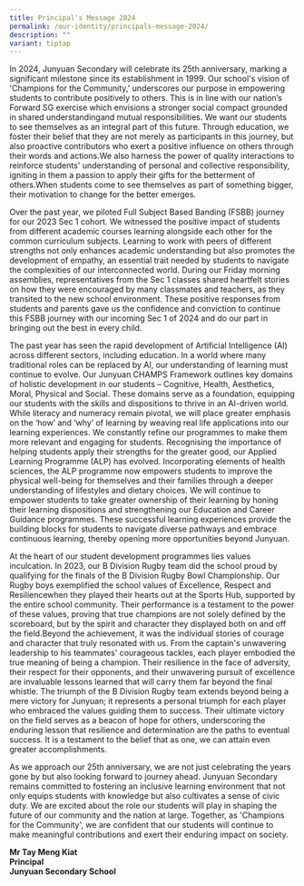 ```yaml
---
title: Principal's Message 2024
permalink: /our-identity/principals-message-2024/
description: ""
variant: tiptap
---
```

<p>In 2024, Junyuan Secondary will celebrate its 25th anniversary, marking a significant milestone since its establishment in 1999. Our school's vision of 'Champions for the Community,' underscores our purpose in empowering students to contribute positively to others. This is in line with our nation’s Forward SG exercise which envisions a stronger social compact grounded in shared understandingand mutual responsibilities. We want our students to see themselves as an integral part of this future. Through education, we foster their belief that they are not merely as participants in this journey, but also proactive contributors who exert a positive influence on others through their words and actions.We also harness the power of quality interactions to reinforce students' understanding of personal and collective responsibility, igniting in them a passion to apply their gifts for the betterment of others.When students come to see themselves as part of something bigger, their motivation to change for the better emerges.</p><p>Over the past year, we piloted Full Subject Based Banding (FSBB) journey for our 2023 Sec 1 cohort. We witnessed the positive impact of students from different academic courses learning alongside each other for the common curriculum subjects. Learning to work with peers of different strengths not only enhances academic understanding but also promotes the development of empathy, an essential trait needed by students to navigate the complexities of our interconnected world. During our Friday morning assemblies, representatives from the Sec 1 classes shared heartfelt stories on how they were encouraged by many classmates and teachers, as they transited to the new school environment. These positive responses from students and parents gave us the confidence and conviction to continue this FSBB journey with our incoming Sec 1 of 2024 and do our part in bringing out the best in every child.</p><p>The past year has seen the rapid development of Artificial Intelligence (AI) across different sectors, including education. In a world where many traditional roles can be replaced by AI, our understanding of learning must continue to evolve. Our Junyuan CHAMPS Framework outlines key domains of holistic development in our students – Cognitive, Health, Aesthetics, Moral, Physical and Social. These domains serve as a foundation, equipping our students with the skills and dispositions to thrive in an AI-driven world. While literacy and numeracy remain pivotal, we will place greater emphasis on the ‘how’ and ‘why’ of learning by weaving real life applications into our learning experiences. We constantly refine our programmes to make them more relevant and engaging for students. Recognising the importance of helping students apply their strengths for the greater good, our Applied Learning Programme (ALP) has evolved. Incorporating elements of health sciences, the ALP programme now empowers students to improve the physical well-being for themselves and their families through a deeper understanding of lifestyles and dietary choices. We will continue to empower students to take greater ownership of their learning by honing their learning dispositions and strengthening our Education and Career Guidance programmes. These successful learning experiences provide the building blocks for students to navigate diverse pathways and embrace continuous learning, thereby opening more opportunities beyond Junyuan.</p><p>At the heart of our student development programmes lies values inculcation. In 2023, our B Division Rugby team did the school proud by qualifying for the finals of the B Division Rugby Bowl Championship. Our Rugby boys exemplified the school values of Excellence, Respect and Resiliencewhen they played their hearts out at the Sports Hub, supported by the entire school community. Their performance is a testament to the power of these values, proving that true champions are not solely defined by the scoreboard, but by the spirit and character they displayed both on and off the field.Beyond the achievement, it was the individual stories of courage and character that truly resonated with us. From the captain's unwavering leadership to his teammates' courageous tackles, each player embodied the true meaning of being a champion. Their resilience in the face of adversity, their respect for their opponents, and their unwavering pursuit of excellence are invaluable lessons learned that will carry them far beyond the final whistle. The triumph of the B Division Rugby team extends beyond being a mere victory for Junyuan; it represents a personal triumph for each player who embraced the values guiding them to success. Their ultimate victory on the field serves as a beacon of hope for others, underscoring the enduring lesson that resilience and determination are the paths to eventual success. It is a testament to the belief that as one, we can attain even greater accomplishments.</p><p>As we approach our 25th anniversary, we are not just celebrating the years gone by but also looking forward to journey ahead. Junyuan Secondary remains committed to fostering an inclusive learning environment that not only equips students with knowledge but also cultivates a sense of civic duty. We are excited about the role our students will play in shaping the future of our community and the nation at large. Together, as 'Champions for the Community', we are confident that our students will continue to make meaningful contributions and exert their enduring impact on society.</p><p><strong>Mr Tay Meng Kiat<br>Principal<br>Junyuan Secondary School</strong></p>